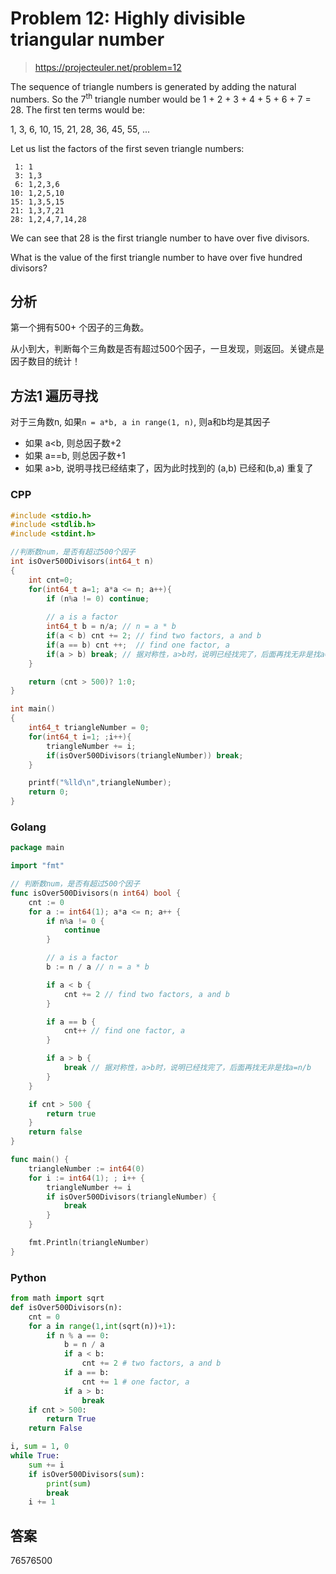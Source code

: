 # Problem 12: Highly divisible triangular number

> https://projecteuler.net/problem=12

The sequence of triangle numbers is generated by adding the natural numbers. So the 7<sup>th</sup> triangle number would be 1 + 2 + 3 + 4 + 5 + 6 + 7 = 28. The first ten terms would be:

1, 3, 6, 10, 15, 21, 28, 36, 45, 55, ...

Let us list the factors of the first seven triangle numbers:

```
 1: 1
 3: 1,3
 6: 1,2,3,6
10: 1,2,5,10
15: 1,3,5,15
21: 1,3,7,21
28: 1,2,4,7,14,28
```

We can see that 28 is the first triangle number to have over five divisors.

What is the value of the first triangle number to have over five hundred divisors?

## 分析
第一个拥有500+ 个因子的三角数。

从小到大，判断每个三角数是否有超过500个因子，一旦发现，则返回。关键点是因子数目的统计！

## 方法1 遍历寻找

对于三角数n, 如果`n = a*b, a in range(1, n)`, 则a和b均是其因子
- 如果 a<b,  则总因子数+2
- 如果 a==b, 则总因子数+1
- 如果 a>b, 说明寻找已经结束了，因为此时找到的 (a,b) 已经和(b,a) 重复了

### CPP

```cpp
#include <stdio.h>
#include <stdlib.h>
#include <stdint.h>

//判断数num，是否有超过500个因子
int isOver500Divisors(int64_t n)
{
    int cnt=0;
    for(int64_t a=1; a*a <= n; a++){
        if (n%a != 0) continue;
        
        // a is a factor
        int64_t b = n/a; // n = a * b
        if(a < b) cnt += 2; // find two factors, a and b
        if(a == b) cnt ++;  // find one factor, a
        if(a > b) break; // 据对称性，a>b时，说明已经找完了，后面再找无非是找a=n/b
    }

    return (cnt > 500)? 1:0;
}

int main()
{
    int64_t triangleNumber = 0;
    for(int64_t i=1; ;i++){
        triangleNumber += i;
        if(isOver500Divisors(triangleNumber)) break;
    }

    printf("%lld\n",triangleNumber);
    return 0;
}
```

### Golang

```go
package main

import "fmt"

// 判断数num，是否有超过500个因子
func isOver500Divisors(n int64) bool {
	cnt := 0
	for a := int64(1); a*a <= n; a++ {
		if n%a != 0 {
			continue
		}

		// a is a factor
		b := n / a // n = a * b

		if a < b {
			cnt += 2 // find two factors, a and b
		}

		if a == b {
			cnt++ // find one factor, a
		}

		if a > b {
			break // 据对称性，a>b时，说明已经找完了，后面再找无非是找a=n/b
		}
	}

	if cnt > 500 {
		return true
	}
	return false
}

func main() {
	triangleNumber := int64(0)
	for i := int64(1); ; i++ {
		triangleNumber += i
		if isOver500Divisors(triangleNumber) {
			break
		}
	}

	fmt.Println(triangleNumber)
}

```

### Python

```python
from math import sqrt
def isOver500Divisors(n):
    cnt = 0
    for a in range(1,int(sqrt(n))+1):
        if n % a == 0:
            b = n / a
            if a < b:
                cnt += 2 # two factors, a and b
            if a == b:
                cnt += 1 # one factor, a
            if a > b:
                break
    if cnt > 500:
        return True
    return False

i, sum = 1, 0
while True:
    sum += i
    if isOver500Divisors(sum):
        print(sum)
        break
    i += 1
```

## 答案
76576500